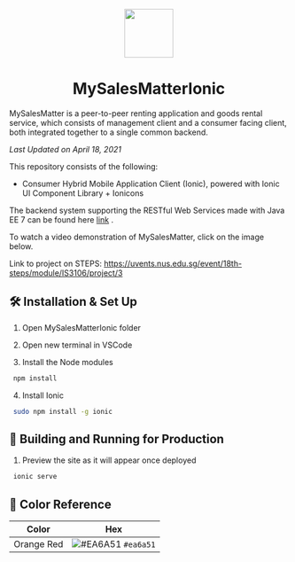 <p align="center">
  <img src="https://i.imgur.com/LF9MtX4.jpg" width="88" />
  <h1 align="center">MySalesMatterIonic</h1>
</div>

MySalesMatter is a peer-to-peer renting application and goods rental service, which consists of management client and a consumer facing client, both integrated together to a single common backend.

_Last Updated on April 18, 2021_

This repository consists of the following:

- Consumer Hybrid Mobile Application Client (Ionic), powered with Ionic UI Component Library + Ionicons

The backend system supporting the RESTful Web Services made with Java EE 7 can be found here [link](https://github.com/reubenwz/MySalesMatterPf.git) .

To watch a video demonstration of MySalesMatter, click on the image below.

Link to project on STEPS: https://uvents.nus.edu.sg/event/18th-steps/module/IS3106/project/3

## 🛠 Installation & Set Up
1. Open MySalesMatterIonic folder

2. Open new terminal in VSCode

3. Install the Node modules
  ```sh
   npm install
   ```
   
4. Install Ionic 
  ```sh
   sudo npm install -g ionic
   ```
   
## 🚀 Building and Running for Production

1. Preview the site as it will appear once deployed
  ```sh
   ionic serve
   ```

## 🎨 Color Reference

| Color          | Hex                                                                |
| -------------- | ------------------------------------------------------------------ |
| Orange Red     | ![#EA6A51](https://via.placeholder.com/10/ea6a51?text=+) `#ea6a51` |
